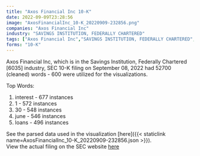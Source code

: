 ```yaml
---
title: "Axos Financial Inc 10-K"
date: 2022-09-09T23:28:56
image: "AxosFinancialInc_10-K_20220909-232856.png"
companies: "Axos Financial Inc"
industry: "SAVINGS INSTITUTION, FEDERALLY CHARTERED"
tags: ["Axos Financial Inc","SAVINGS INSTITUTION, FEDERALLY CHARTERED","09-08-2022","10-K"]
forms: "10-K"
---
```

Axos Financial Inc, which is in the Savings Institution, Federally Chartered [6035] industry, SEC 10-K filing on September 08, 2022 had 52700 (cleaned) words - 600 were utilized for the visualizations.

Top Words:
1. interest - 677 instances
2. 1 - 572 instances
3. 30 - 548 instances
4. june - 546 instances
5. loans - 496 instances


See the parsed data used in the visualization [here]({{< staticlink name=AxosFinancialInc_10-K_20220909-232856.json >}}).  
View the actual filing on the SEC website [here](https://www.sec.gov/Archives/edgar/data/1299709/0001299709-22-000232.txt)